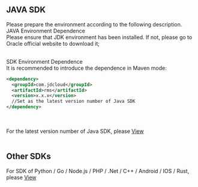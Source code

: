 ## JAVA SDK<br>
Please prepare the environment according to the following description.<br>
JAVA Environment Dependence<br>
Please ensure that JDK environment has been installed. If not, please go to Oracle official website to download it;<br><br>

SDK Environment Dependence<br>
It is recommended to introduce the dependence in Maven mode:<br>

 ```XML
<dependency>
   <groupId>com.jdcloud</groupId>
   <artifactId>rms</artifactId>
   <version>x.x.x</version>
   //Set as the latest version number of Java SDK
</dependency>
 ```
 
<br><br>
For the latest version number of Java SDK, please [View](https://mvnrepository.com/artifact/com.jdcloud.sdk/rms)<br><br>
## Other SDKs<br>
For SDK of Python / Go / Node.js / PHP / .Net / C++ / Android / IOS / Rust, please [View](https://docs.jdcloud.com/en/?act=3)